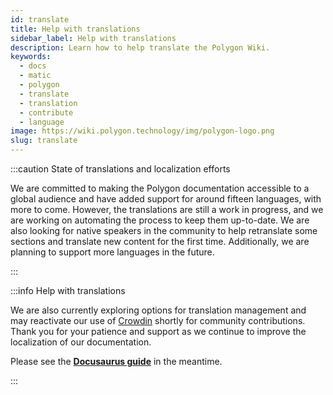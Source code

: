 ```yaml
---
id: translate
title: Help with translations
sidebar_label: Help with translations
description: Learn how to help translate the Polygon Wiki.
keywords:
  - docs
  - matic
  - polygon
  - translate
  - translation
  - contribute
  - language
image: https://wiki.polygon.technology/img/polygon-logo.png
slug: translate
---
```


:::caution State of translations and localization efforts

We are committed to making the Polygon documentation accessible to a global audience and have added support for around fifteen languages, with more to come. However, the translations are still a work in progress, and we are working on automating the process to keep them up-to-date. We are also looking for native speakers in the community to help retranslate some sections and translate new content for the first time. Additionally, we are planning to support more languages in the future.

:::

:::info Help with translations

We are also currently exploring options for translation management and may reactivate our use of [Crowdin](https://crowdin.com/) shortly for community contributions. Thank you for your patience and support as we continue to improve the localization of our documentation.

Please see the **[Docusaurus guide](https://docusaurus.io/docs/i18n/crowdin#translate-the-sources)** in the meantime.

:::
